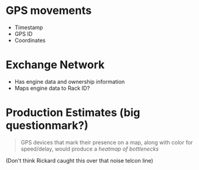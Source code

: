 

# GPS movements
* Timestamp
* GPS ID
* Coordinates

# Exchange Network
* Has engine data and ownership information
* Maps engine data to Rack ID?

# Production Estimates (big questionmark?)

> GPS devices that mark their presence on a map, along with color for speed/delay, would produce a _heatmap of bottlenecks_

(Don't think Rickard caught this over that noise telcon line)
